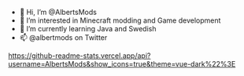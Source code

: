 - 👋 Hi, I’m @AlbertsMods
- 👀 I’m interested in Minecraft modding and Game development
- 🌱 I’m currently learning Java and Swedish
- 📫 @albertmods on Twitter

https://github-readme-stats.vercel.app/api?username=AlbertsMods&show_icons=true&theme=vue-dark%22%3E
